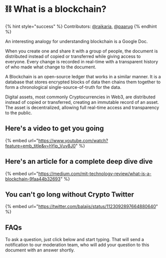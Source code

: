 # ⛓ What is a blockchain?

{% hint style="success" %}
Contributors: [@rajkaria](https://github.com/rajkaria), [@paarug](https://github.com/paarug)
{% endhint %}

An interesting analogy for understanding blockchain is a Google Doc.

When you create one and share it with a group of people, the document is distributed instead of copied or transferred while giving access to everyone. Every change is recorded in real-time with a transparent history of who made what change to the document.

A Blockchain is an open-source ledger that works in a similar manner. It is a database that stores encrypted blocks of data then chains them together to form a chronological single-source-of-truth for the data.

Digital assets, most commonly Cryptocurrencies in Web3, are distributed instead of copied or transferred, creating an immutable record of an asset. The asset is decentralized, allowing full real-time access and transparency to the public.

## Here's a video to get you going

{% embed url="https://www.youtube.com/watch?feature=emb_title&v=hYip_Vuv8J0" %}

## Here's an article for a complete deep dive dive

{% embed url="https://medium.com/mit-technology-review/what-is-a-blockchain-9faa44b32693" %}

## You can't go long without Crypto Twitter

{% embed url="https://twitter.com/balajis/status/1123092897664880640" %}

## FAQs

To ask a question, just click below and start typing. That will send a notification to our moderation team, who will add your question to this document with an answer shortly.
